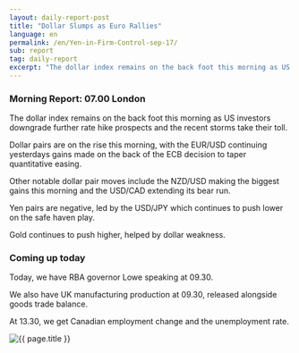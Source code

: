 ```yaml
---
layout: daily-report-post
title: "Dollar Slumps as Euro Rallies"
language: en
permalink: /en/Yen-in-Firm-Control-sep-17/
sub: report
tag: daily-report
excerpt: "The dollar index remains on the back foot this morning as US investors downgrade further rate hike prospects and the recent storms take their toll ..."
---
```

### Morning Report: 07.00 London

The dollar index remains on the back foot this morning as US investors downgrade further rate hike prospects and the recent storms take their toll.

Dollar pairs are on the rise this morning, with the EUR/USD continuing yesterdays gains made on the back of the ECB decision to taper quantitative easing.  

Other notable dollar pair moves include the NZD/USD making the biggest gains this morning and the USD/CAD extending its bear run. 

Yen pairs are negative, led by the USD/JPY which continues to push lower on the safe haven play. 

Gold continues to push higher, helped by dollar weakness.

### Coming up today

Today, we have RBA governor Lowe speaking at 09.30. 

We also have UK manufacturing production at 09.30, released alongside goods trade balance. 

At 13.30, we get Canadian employment change and the unemployment rate.

<p><img src="{{ "/assets/images/daily-report/2017-09-08_07-33-28.jpg" | relative_url }}" alt="{{ page.title }}" title="{{ page.title }}"></p>